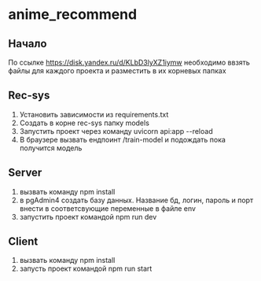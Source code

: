 # anime_recommend
## Начало
По ссылке https://disk.yandex.ru/d/KLbD3lyXZ1iymw необходимо ввзять файлы для каждого проекта и разместить в их корневых папках

## Rec-sys
1) Установить зависимости из requirements.txt
2) Создать в корне rec-sys папку models
3) Запустить проект через команду uvicorn api:app --reload
4) В браузере вызвать ендпоинт /train-model и подождать пока получится модель

## Server
1) вызвать команду npm install
2) в pgAdmin4 создать базу данных. Название бд, логин, пароль и порт внести в соответсвующие переменные в файле env
3) запустить проект командой npm run dev

## Client
1) вызвать команду npm install
2) запусть проект командой npm run start
